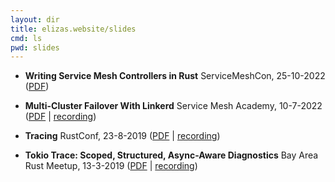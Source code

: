 ```yaml
---
layout: dir
title: elizas.website/slides
cmd: ls
pwd: slides
---
```


- **Writing Service Mesh Controllers in Rust**
  ServiceMeshCon, 25-10-2022 ([PDF](servicemeshcon-10-2022.pdf))

- **Multi-Cluster Failover With Linkerd**
  Service Mesh Academy, 10-7-2022 ([PDF](service-mesh-academy-7-2022.pdf) | [recording](https://www.youtube.com/watch?v=bJni88lEvXM))

- **Tracing**
  RustConf, 23-8-2019 ([PDF](rustconf-8-2019.pdf) | [recording](https://www.youtube.com/watch?v=JjItsfqFIdo))

- **Tokio Trace: Scoped, Structured, Async-Aware Diagnostics**
  Bay Area Rust Meetup, 13-3-2019 ([PDF](sf-rust-3-2019.pdf) | [recording](https://www.youtube.com/watch?v=j_kXRg3zlec))
